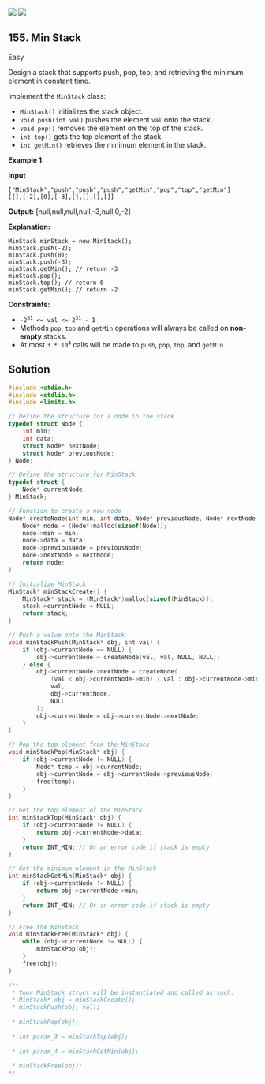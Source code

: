 [![](https://img.shields.io/github/stars/javadev/LeetCode-in-All?label=Stars&style=flat-square)](https://github.com/javadev/LeetCode-in-All)
[![](https://img.shields.io/github/forks/javadev/LeetCode-in-All?label=Fork%20me%20on%20GitHub%20&style=flat-square)](https://github.com/javadev/LeetCode-in-All/fork)

## 155\. Min Stack

Easy

Design a stack that supports push, pop, top, and retrieving the minimum element in constant time.

Implement the `MinStack` class:

*   `MinStack()` initializes the stack object.
*   `void push(int val)` pushes the element `val` onto the stack.
*   `void pop()` removes the element on the top of the stack.
*   `int top()` gets the top element of the stack.
*   `int getMin()` retrieves the minimum element in the stack.

**Example 1:**

**Input**

    ["MinStack","push","push","push","getMin","pop","top","getMin"]
    [[],[-2],[0],[-3],[],[],[],[]]

**Output:** [null,null,null,null,-3,null,0,-2]

**Explanation:**

    MinStack minStack = new MinStack();
    minStack.push(-2);
    minStack.push(0);
    minStack.push(-3);
    minStack.getMin(); // return -3
    minStack.pop();
    minStack.top(); // return 0
    minStack.getMin(); // return -2 

**Constraints:**

*   <code>-2<sup>31</sup> <= val <= 2<sup>31</sup> - 1</code>
*   Methods `pop`, `top` and `getMin` operations will always be called on **non-empty** stacks.
*   At most <code>3 * 10<sup>4</sup></code> calls will be made to `push`, `pop`, `top`, and `getMin`.

## Solution

```c
#include <stdio.h>
#include <stdlib.h>
#include <limits.h>

// Define the structure for a node in the stack
typedef struct Node {
    int min;
    int data;
    struct Node* nextNode;
    struct Node* previousNode;
} Node;

// Define the structure for MinStack
typedef struct {
    Node* currentNode;
} MinStack;

// Function to create a new node
Node* createNode(int min, int data, Node* previousNode, Node* nextNode) {
    Node* node = (Node*)malloc(sizeof(Node));
    node->min = min;
    node->data = data;
    node->previousNode = previousNode;
    node->nextNode = nextNode;
    return node;
}

// Initialize MinStack
MinStack* minStackCreate() {
    MinStack* stack = (MinStack*)malloc(sizeof(MinStack));
    stack->currentNode = NULL;
    return stack;
}

// Push a value onto the MinStack
void minStackPush(MinStack* obj, int val) {
    if (obj->currentNode == NULL) {
        obj->currentNode = createNode(val, val, NULL, NULL);
    } else {
        obj->currentNode->nextNode = createNode(
            (val < obj->currentNode->min) ? val : obj->currentNode->min, 
            val, 
            obj->currentNode, 
            NULL
        );
        obj->currentNode = obj->currentNode->nextNode;
    }
}

// Pop the top element from the MinStack
void minStackPop(MinStack* obj) {
    if (obj->currentNode != NULL) {
        Node* temp = obj->currentNode;
        obj->currentNode = obj->currentNode->previousNode;
        free(temp);
    }
}

// Get the top element of the MinStack
int minStackTop(MinStack* obj) {
    if (obj->currentNode != NULL) {
        return obj->currentNode->data;
    }
    return INT_MIN; // Or an error code if stack is empty
}

// Get the minimum element in the MinStack
int minStackGetMin(MinStack* obj) {
    if (obj->currentNode != NULL) {
        return obj->currentNode->min;
    }
    return INT_MIN; // Or an error code if stack is empty
}

// Free the MinStack
void minStackFree(MinStack* obj) {
    while (obj->currentNode != NULL) {
        minStackPop(obj);
    }
    free(obj);
}

/**
 * Your MinStack struct will be instantiated and called as such:
 * MinStack* obj = minStackCreate();
 * minStackPush(obj, val);
 
 * minStackPop(obj);
 
 * int param_3 = minStackTop(obj);
 
 * int param_4 = minStackGetMin(obj);
 
 * minStackFree(obj);
*/
```